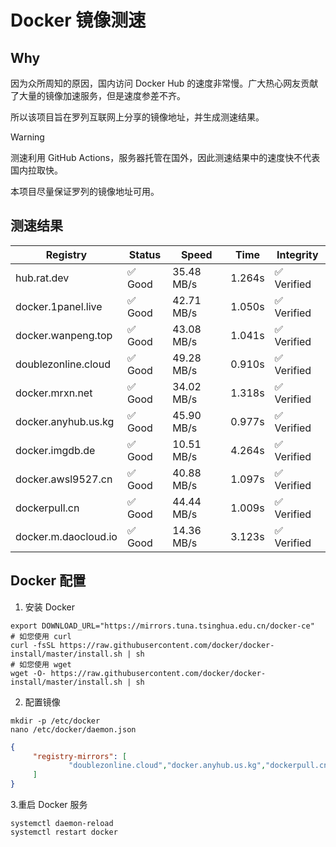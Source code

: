 # Docker 镜像测速

## Why

因为众所周知的原因，国内访问 Docker Hub 的速度非常慢。广大热心网友贡献了大量的镜像加速服务，但是速度参差不齐。


所以该项目旨在罗列互联网上分享的镜像地址，并生成测速结果。

> [!WARNING]
> 测速利用 GitHub Actions，服务器托管在国外，因此测速结果中的速度快不代表国内拉取快。
>

本项目尽量保证罗列的镜像地址可用。

## 测速结果

| Registry | Status | Speed | Time | Integrity |
|----------|--------|-------|------|-----------|
| hub.rat.dev | ✅ Good | 35.48 MB/s | 1.264s | ✅ Verified |
| docker.1panel.live | ✅ Good | 42.71 MB/s | 1.050s | ✅ Verified |
| docker.wanpeng.top | ✅ Good | 43.08 MB/s | 1.041s | ✅ Verified |
| doublezonline.cloud | ✅ Good | 49.28 MB/s | 0.910s | ✅ Verified |
| docker.mrxn.net | ✅ Good | 34.02 MB/s | 1.318s | ✅ Verified |
| docker.anyhub.us.kg | ✅ Good | 45.90 MB/s | 0.977s | ✅ Verified |
| docker.imgdb.de | ✅ Good | 10.51 MB/s | 4.264s | ✅ Verified |
| docker.awsl9527.cn | ✅ Good | 40.88 MB/s | 1.097s | ✅ Verified |
| dockerpull.cn | ✅ Good | 44.44 MB/s | 1.009s | ✅ Verified |
| docker.m.daocloud.io | ✅ Good | 14.36 MB/s | 3.123s | ✅ Verified |

## Docker 配置

1. 安装 Docker
```shell
export DOWNLOAD_URL="https://mirrors.tuna.tsinghua.edu.cn/docker-ce"
# 如您使用 curl
curl -fsSL https://raw.githubusercontent.com/docker/docker-install/master/install.sh | sh
# 如您使用 wget
wget -O- https://raw.githubusercontent.com/docker/docker-install/master/install.sh | sh
```

2. 配置镜像

```shell
mkdir -p /etc/docker
nano /etc/docker/daemon.json
```

```json
{
     "registry-mirrors": [
             "doublezonline.cloud","docker.anyhub.us.kg","dockerpull.cn"
     ]
}
```

 3.重启 Docker 服务
```shell
systemctl daemon-reload
systemctl restart docker
```
